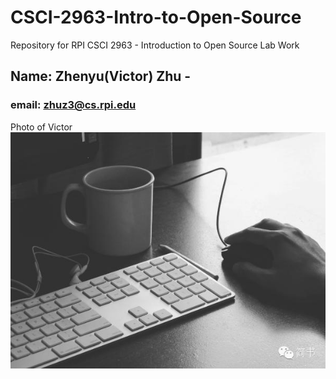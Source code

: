 # CSCI-2963-Intro-to-Open-Source
Repository for RPI CSCI 2963 - Introduction to Open Source Lab Work

## Name: Zhenyu(Victor) Zhu - 
### email: zhuz3@cs.rpi.edu 

Photo of Victor ![Victor](img/profilePic.jpg)